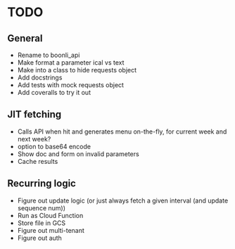 # TODO

## General

* Rename to boonli_api
* Make format a parameter ical vs text
* Make into a class to hide requests object
* Add docstrings
* Add tests with mock requests object
* Add coveralls to try it out

## JIT fetching

* Calls API when hit and generates menu on-the-fly, for current week and next week?
* option to base64 encode
* Show doc  and form on invalid parameters
* Cache results

## Recurring logic

* Figure out update logic (or just always fetch a given interval (and update sequence num))
* Run as Cloud Function
* Store file in GCS
* Figure out multi-tenant
* Figure out auth
